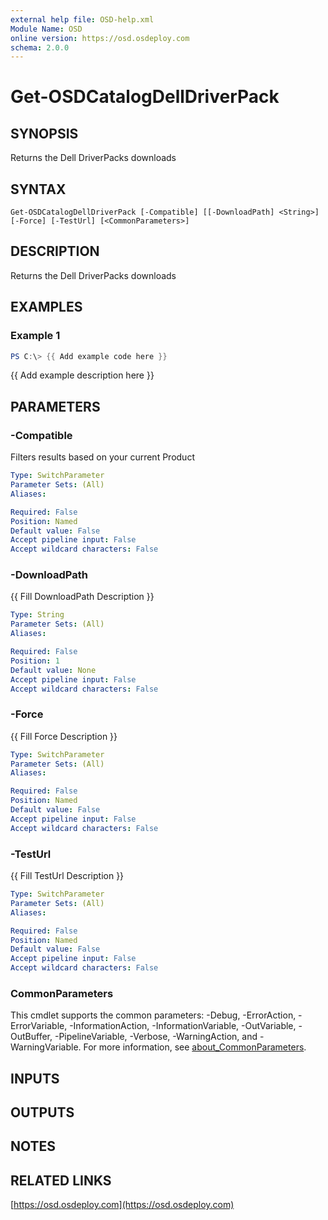 ```yaml
---
external help file: OSD-help.xml
Module Name: OSD
online version: https://osd.osdeploy.com
schema: 2.0.0
---
```


# Get-OSDCatalogDellDriverPack

## SYNOPSIS
Returns the Dell DriverPacks downloads

## SYNTAX

```
Get-OSDCatalogDellDriverPack [-Compatible] [[-DownloadPath] <String>] [-Force] [-TestUrl] [<CommonParameters>]
```

## DESCRIPTION
Returns the Dell DriverPacks downloads

## EXAMPLES

### Example 1
```powershell
PS C:\> {{ Add example code here }}
```

{{ Add example description here }}

## PARAMETERS

### -Compatible
Filters results based on your current Product

```yaml
Type: SwitchParameter
Parameter Sets: (All)
Aliases:

Required: False
Position: Named
Default value: False
Accept pipeline input: False
Accept wildcard characters: False
```

### -DownloadPath
{{ Fill DownloadPath Description }}

```yaml
Type: String
Parameter Sets: (All)
Aliases:

Required: False
Position: 1
Default value: None
Accept pipeline input: False
Accept wildcard characters: False
```

### -Force
{{ Fill Force Description }}

```yaml
Type: SwitchParameter
Parameter Sets: (All)
Aliases:

Required: False
Position: Named
Default value: False
Accept pipeline input: False
Accept wildcard characters: False
```

### -TestUrl
{{ Fill TestUrl Description }}

```yaml
Type: SwitchParameter
Parameter Sets: (All)
Aliases:

Required: False
Position: Named
Default value: False
Accept pipeline input: False
Accept wildcard characters: False
```

### CommonParameters
This cmdlet supports the common parameters: -Debug, -ErrorAction, -ErrorVariable, -InformationAction, -InformationVariable, -OutVariable, -OutBuffer, -PipelineVariable, -Verbose, -WarningAction, and -WarningVariable. For more information, see [about_CommonParameters](http://go.microsoft.com/fwlink/?LinkID=113216).

## INPUTS

## OUTPUTS

## NOTES

## RELATED LINKS

[https://osd.osdeploy.com](https://osd.osdeploy.com)

